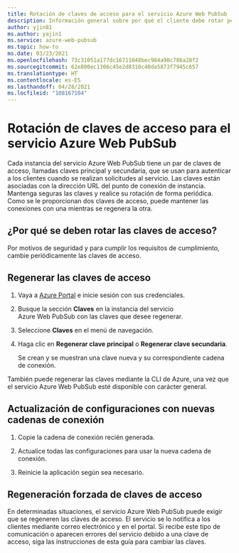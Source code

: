 ```yaml
---
title: Rotación de claves de acceso para el servicio Azure Web PubSub
description: Información general sobre por qué el cliente debe rotar periódicamente las claves de acceso y cómo hacerlo.
author: yjin81
ms.author: yajin1
ms.service: azure-web-pubsub
ms.topic: how-to
ms.date: 03/23/2021
ms.openlocfilehash: 73c31051a177dc16711048bec984a90c786a28f2
ms.sourcegitcommit: 62e800ec1306c45e2d8310c40da5873f7945c657
ms.translationtype: HT
ms.contentlocale: es-ES
ms.lasthandoff: 04/28/2021
ms.locfileid: "108167104"
---
```

# <a name="how-to-rotate-access-key-for-azure-web-pubsub-service"></a>Rotación de claves de acceso para el servicio Azure Web PubSub

Cada instancia del servicio Azure Web PubSub tiene un par de claves de acceso, llamadas claves principal y secundaria, que se usan para autenticar a los clientes cuando se realizan solicitudes al servicio. Las claves están asociadas con la dirección URL del punto de conexión de instancia. Mantenga seguras las claves y realice su rotación de forma periódica. Como se le proporcionan dos claves de acceso, puede mantener las conexiones con una mientras se regenera la otra.

## <a name="why-rotate-access-keys"></a>¿Por qué se deben rotar las claves de acceso?

Por motivos de seguridad y para cumplir los requisitos de cumplimiento, cambie periódicamente las claves de acceso.

## <a name="regenerate-access-keys"></a>Regenerar las claves de acceso

1. Vaya a [Azure Portal](https://portal.azure.com/) e inicie sesión con sus credenciales.

1. Busque la sección **Claves** en la instancia del servicio Azure Web PubSub con las claves que desee regenerar.

1. Seleccione **Claves** en el menú de navegación.

1. Haga clic en **Regenerar clave principal** o **Regenerar clave secundaria**.

   Se crean y se muestran una clave nueva y su correspondiente cadena de conexión.

También puede regenerar las claves mediante la CLI de Azure, una vez que el servicio Azure Web PubSub esté disponible con carácter general.

## <a name="update-configurations-with-new-connection-strings"></a>Actualización de configuraciones con nuevas cadenas de conexión

1. Copie la cadena de conexión recién generada.

1. Actualice todas las configuraciones para usar la nueva cadena de conexión.

1. Reinicie la aplicación según sea necesario.

## <a name="forced-access-key-regeneration"></a>Regeneración forzada de claves de acceso

En determinadas situaciones, el servicio Azure Web PubSub puede exigir que se regeneren las claves de acceso. El servicio se lo notifica a los clientes mediante correo electrónico y en el portal. Si recibe este tipo de comunicación o aparecen errores del servicio debido a una clave de acceso, siga las instrucciones de esta guía para cambiar las claves.